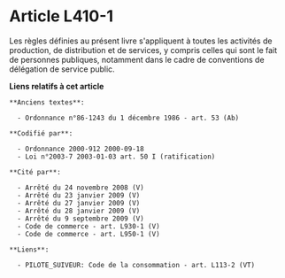 # Article L410-1

Les règles définies au présent livre s'appliquent à toutes les activités de production, de distribution et de services, y
compris celles qui sont le fait de personnes publiques, notamment dans le cadre de conventions de délégation de service
public.

**Liens relatifs à cet article**

	**Anciens textes**:

	  - Ordonnance n°86-1243 du 1 décembre 1986 - art. 53 (Ab)

	**Codifié par**:

	  - Ordonnance 2000-912 2000-09-18
	  - Loi n°2003-7 2003-01-03 art. 50 I (ratification)

	**Cité par**:

	  - Arrêté du 24 novembre 2008 (V)
	  - Arrêté du 23 janvier 2009 (V)
	  - Arrêté du 27 janvier 2009 (V)
	  - Arrêté du 28 janvier 2009 (V)
	  - Arrêté du 9 septembre 2009 (V)
	  - Code de commerce - art. L930-1 (V)
	  - Code de commerce - art. L950-1 (V)

	**Liens**:

	  - PILOTE_SUIVEUR: Code de la consommation - art. L113-2 (VT)
